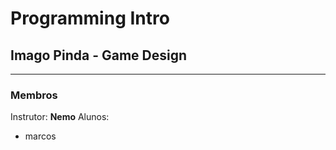 # Programming Intro
## Imago Pinda - Game Design
---
### Membros
Instrutor: **Nemo**
Alunos:
- marcos
